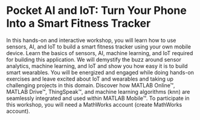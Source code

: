 # Pocket AI and IoT: Turn Your Phone Into a Smart Fitness Tracker
In this hands-on and interactive workshop, you will learn how to use sensors, AI, and IoT to build a smart fitness tracker using your own mobile device. Learn the basics of sensors, AI, machine learning, and IoT required for building this application. We will demystify the buzz around sensor analytics, machine learning, and IoT and show you how easy it is to build smart wearables. You will be energized and engaged while doing hands-on exercises and leave excited about IoT and wearables and taking up challenging projects in this domain. Discover how MATLAB Online™, MATLAB Drive™, ThingSpeak™, and machine learning algorithms (knn) are seamlessly integrated and used within MATLAB Mobile™. To participate in this workshop, you will need a MathWorks account (create MathWorks account).
